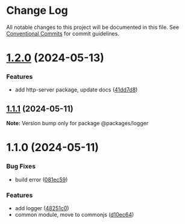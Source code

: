 # Change Log

All notable changes to this project will be documented in this file.
See [Conventional Commits](https://conventionalcommits.org) for commit guidelines.

# [1.2.0](https://github.com/RazumRu/nodejs-universal-boilerplate-libs/compare/@packages/logger@1.1.1...@packages/logger@1.2.0) (2024-05-13)

### Features

- add http-server package, update docs ([41dd7d8](https://github.com/RazumRu/nodejs-universal-boilerplate-libs/commit/41dd7d859a342c0305b1fe65237ae51ffdea2c91))

## [1.1.1](https://github.com/RazumRu/nodejs-universal-boilerplate-libs/compare/@packages/logger@1.1.0...@packages/logger@1.1.1) (2024-05-11)

**Note:** Version bump only for package @packages/logger

# 1.1.0 (2024-05-11)

### Bug Fixes

- build error ([081ec59](https://github.com/RazumRu/nodejs-universal-boilerplate-libs/commit/081ec5958f4368f14534e980bacbf870891b278c))

### Features

- add logger ([48251c0](https://github.com/RazumRu/nodejs-universal-boilerplate-libs/commit/48251c02a5088260213300670915f2c67d80fb77))
- common module, move to commonjs ([d10ec64](https://github.com/RazumRu/nodejs-universal-boilerplate-libs/commit/d10ec642d8e68a2b4822078b4b0620013c63fd57))
